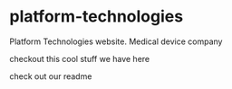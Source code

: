 # platform-technologies
Platform Technologies website. Medical device company


checkout this cool stuff we have here

check out our readme
